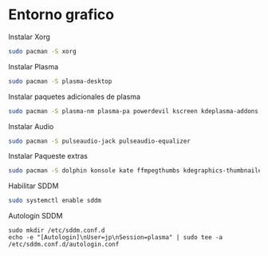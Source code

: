 # Entorno grafico

Instalar Xorg

```bash
sudo pacman -S xorg
```

Instalar Plasma

```bash
sudo pacman -S plasma-desktop
```

Instalar paquetes adicionales de plasma

```bash
sudo pacman -S plasma-nm plasma-pa powerdevil kscreen kdeplasma-addons kinfocenter breeze-gtk drkonqi kde-gtk-config kgamma5 khotkeys plasma-workspace-wallpapers sddm-kcm
```

Instalar Audio

```bash
sudo pacman -S pulseaudio-jack pulseaudio-equalizer
```

Instalar Paqueste extras

```bash
sudo pacman -S dolphin konsole kate ffmpegthumbs kdegraphics-thumbnailers packagekit-qt5
```

Habilitar SDDM

```bash
sudo systemctl enable sddm
```

Autologin SDDM

```
sudo mkdir /etc/sddm.conf.d
echo -e "[Autologin]\nUser=jp\nSession=plasma" | sudo tee -a /etc/sddm.conf.d/autologin.conf
```